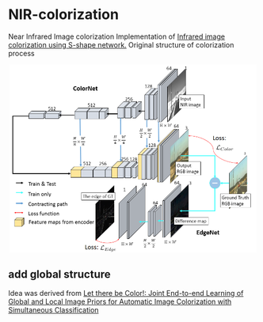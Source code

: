 # NIR-colorization
Near Infrared Image colorization
Implementation of [Infrared image colorization using S-shape network.](https://waseda.pure.elsevier.com/en/publications/infrared-image-colorization-using-a-s-shape-network)
Original structure of colorization process
<div align=center><img width="500" src="https://raw.githubusercontent.com/endrol/NIR-colorization/master/IMG/overview2.png"/></div>
<div align=left>

## add global structure
Idea was derived from [Let there be Color!: Joint End-to-end Learning of Global and Local Image Priors for Automatic Image Colorization with Simultaneous Classification](http://iizuka.cs.tsukuba.ac.jp/projects/colorization/en/)
